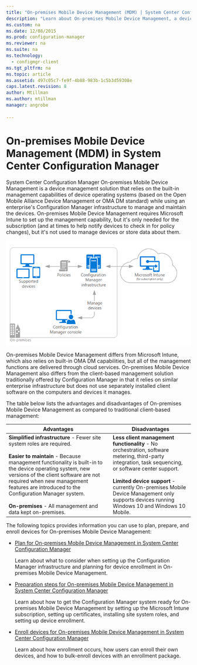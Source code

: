 ```yaml
---
title: "On-premises Mobile Device Management (MDM) | System Center Configuration Manager"
description: "Learn about On-premises Mobile Device Management, a device management solution in System Center Configuration Manager."
ms.custom: na
ms.date: 12/08/2015
ms.prod: configuration-manager
ms.reviewer: na
ms.suite: na
ms.technology:
  - configmgr-client
ms.tgt_pltfrm: na
ms.topic: article
ms.assetid: 497c05c7-fe9f-4b88-983b-1c5b3d59308e
caps.latest.revision: 8
author: Mtillman
ms.author: mtillman
manager: angrobe

---
```

# On-premises Mobile Device Management (MDM) in System Center Configuration Manager
System Center Configuration Manager On\-premises Mobile Device Management is a device management solution that relies on the built-in management capabilities of device operating systems (based on the Open Mobile Alliance Device Management  or OMA DM standard) while using an enterprise's Configuration Manager infrastructure to manage and maintain the devices. On\-premises Mobile Device Management requires Microsoft Intune to set up the management capability, but it's only needed for the subscription (and at times to help notify devices to check in for policy changes), but it's not used to manage devices or store data about them.  

 ![On\-premises conceptual](media/On-premises-conceptual.png)  

 On\-premises Mobile Device Management differs from Microsoft Intune, which also relies on built-in  OMA DM capabilities, but all of the management functions are delivered through cloud services.  On\-premises Mobile Device Management also differs from the client-based management solution traditionally offered by Configuration Manager in that it relies on similar enterprise infrastructure but does not use separately installed client software on the computers and devices it manages.  

 The table below lists the advantages and disadvantages of On\-premises Mobile Device Management as compared to traditional client-based management:  

|Advantages|Disadvantages|  
|----------------|-------------------|  
|**Simplified infrastructure** - Fewer site system roles are required.<br /><br /> **Easier to maintain** - Because management functionality is built-in to the device operating system, new versions of the client software are not required when new management features are introduced to the Configuration Manager system.<br /><br /> **On-premises** - All management and data kept on-premises.|**Less client management functionality** - No orchestration, software metering, third-party integration, task sequencing, or software center support.<br /><br /> **Limited device support** - currently On\-premises Mobile Device Management only supports devices running Windows 10 and Windows 10 Mobile.|  

 The following topics provides information you can use to plan, prepare, and enroll devices for On\-premises Mobile Device Management:  

-   [Plan for On-premises Mobile Device Management in System Center Configuration Manager](../plan-design/plan-on-premises-mdm.md)  

     Learn about what to consider when setting up the Configuration Manager infrastructure and planning for device enrollment in On\-premises Mobile Device Management.  

-   [Preparation steps for On-premises Mobile Device Management in System Center Configuration Manager](../get-started/preparation-steps-for-on-premises-mdm.md)  

     Learn about how to get the Configuration Manager system ready for On\-premises Mobile Device Management by setting up the Microsoft Intune subscription, setting up certificates, installing site system roles, and setting up device enrollment.  

-   [Enroll devices for On-premises Mobile Device Management in System Center Configuration Manager](../deploy-use/enroll-devices-on-premises-mdm.md)  

     Learn about how enrollment occurs, how users can enroll their own devices, and how to bulk-enroll devices with an enrollment package.  
